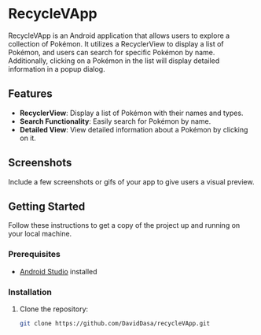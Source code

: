 # RecycleVApp

RecycleVApp is an Android application that allows users to explore a collection of Pokémon. It utilizes a RecyclerView to display a list of Pokémon, and users can search for specific Pokémon by name. Additionally, clicking on a Pokémon in the list will display detailed information in a popup dialog.

## Features

- **RecyclerView**: Display a list of Pokémon with their names and types.
- **Search Functionality**: Easily search for Pokémon by name.
- **Detailed View**: View detailed information about a Pokémon by clicking on it.

## Screenshots

Include a few screenshots or gifs of your app to give users a visual preview.

## Getting Started

Follow these instructions to get a copy of the project up and running on your local machine.

### Prerequisites

- [Android Studio](https://developer.android.com/studio) installed

### Installation

1. Clone the repository:

   ```bash
   git clone https://github.com/DavidDasa/recycleVApp.git
